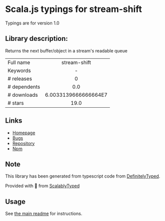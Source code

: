 
# Scala.js typings for stream-shift

Typings are for version 1.0

## Library description:
Returns the next buffer/object in a stream's readable queue

|                    |                 |
| ------------------ | :-------------: |
| Full name          | stream-shift |
| Keywords           | - |
| # releases         | 0 |
| # dependents       | 0.0 |
| # downloads        | 6.0033139666666664E7 |
| # stars            | 19.0 |

## Links
- [Homepage](https://github.com/mafintosh/stream-shift)
- [Bugs](https://github.com/mafintosh/stream-shift/issues)
- [Repository](https://github.com/mafintosh/stream-shift)
- [Npm](https://www.npmjs.com/package/stream-shift)
    


## Note
This library has been generated from typescript code from [DefinitelyTyped](https://definitelytyped.org).

Provided with :purple_heart: from [ScalablyTyped](https://github.com/oyvindberg/ScalablyTyped)

## Usage
See [the main readme](../../readme.md) for instructions.


